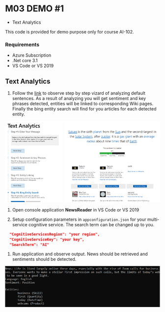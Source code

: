 # M03 DEMO #1

- Text Analytics

This code is provided for demo purpose only for course AI-102.

### Requirements
- Azure Subscription
- .Net core 3.1
- VS Code or VS 2019

## Text Analytics

1. Follow the [link](https://aidemos.microsoft.com/text-analytics) to observe step by step vizard of analyzing default sentences. As a result of analyzing you will get sentiment and key phrases detected, entities will be linked to corresponding Wiki pages. Finally the bing entity search will find for you articles for each detected entity.

![sentiments](sentiments.png)

1. Open console application **NewsReader** in VS Code or VS 2019

1. Setup configuration parameters in `appconfiguration.json` for your multi-service cognitive service. The search term can be changed up to you.

```json
  "CognitiveServicesRegion": "your region",
  "CognitiveServiceKey": "your key",
  "SearchTerm": "AI"
```

1. Run application and observe output. News should be retrieved and sentiments should be detected.

![newsreading](newsreading.png)

